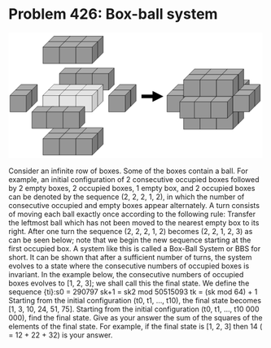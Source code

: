 # Problem 426: Box-ball system

![problem](problem.gif)

Consider an infinite row of boxes. Some of the boxes contain a ball. For
example, an initial configuration of 2 consecutive occupied boxes
followed by 2 empty boxes, 2 occupied boxes, 1 empty box, and 2 occupied
boxes can be denoted by the sequence (2, 2, 2, 1, 2), in which the
number of consecutive occupied and empty boxes appear alternately. A
turn consists of moving each ball exactly once according to the
following rule: Transfer the leftmost ball which has not been moved to
the nearest empty box to its right. After one turn the sequence (2, 2,
2, 1, 2) becomes (2, 2, 1, 2, 3) as can be seen below; note that we
begin the new sequence starting at the first occupied box. A system like
this is called a Box-Ball System or BBS for short. It can be shown that
after a sufficient number of turns, the system evolves to a state where
the consecutive numbers of occupied boxes is invariant. In the example
below, the consecutive numbers of occupied boxes evolves to \[1, 2, 3\];
we shall call this the final state. We define the sequence {ti}:s0 =
290797 sk+1 = sk2 mod 50515093 tk = (sk mod 64) + 1 Starting from the
initial configuration (t0, t1, …, t10), the final state becomes \[1, 3,
10, 24, 51, 75\]. Starting from the initial configuration (t0, t1, …,
t10 000 000), find the final state. Give as your answer the sum of the
squares of the elements of the final state. For example, if the final
state is \[1, 2, 3\] then 14 ( = 12 + 22 + 32) is your answer.